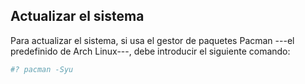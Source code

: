 ## Actualizar el sistema

Para actualizar el sistema, si usa el gestor de paquetes Pacman ---el predefinido de Arch Linux---, debe
introducir el siguiente comando:

```bash
#? pacman -Syu
```
